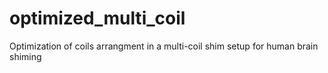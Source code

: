 # optimized_multi_coil
Optimization of coils arrangment in a multi-coil shim setup for human brain shiming
